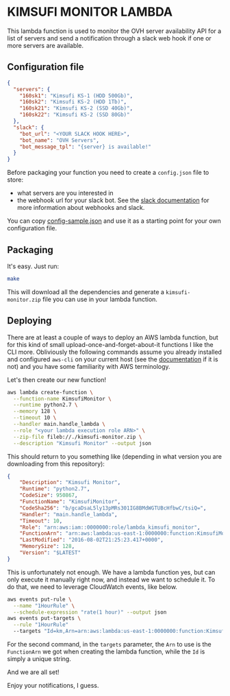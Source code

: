# KIMSUFI MONITOR LAMBDA

This lambda function is used to monitor the OVH server availability API for
a list of servers and send a notification through a slack web hook if one or
more servers are available.

## Configuration file

```json
{
  "servers": {
    "160sk1": "Kimsufi KS-1 (HDD 500Gb)",
    "160sk2": "Kimsufi KS-2 (HDD 1Tb)",
    "160sk21": "Kimsufi KS-2 (SSD 40Gb)",
    "160sk22": "Kimsufi KS-2 (SSD 80Gb)"
  },
  "slack": {
    "bot_url": "<YOUR SLACK HOOK HERE>",
    "bot_name": "OVH Servers",
    "bot_message_tpl": "{server} is available!"
  }
}
```

Before packaging your function you need to create a `config.json` file to store:
* what servers are you interested in
* the webhook url for your slack bot. See the [slack documentation][slack-docs]
  for more information about webhooks and slack.

You can copy [config-sample.json][config-sample] and use it as a starting point
for your own configuration file.

## Packaging

It's easy. Just run:

```sh
make
```

This will download all the dependencies and generate a `kimsufi-monitor.zip`
file you can use in your lambda function.

## Deploying

There are at least a couple of ways to deploy an AWS lambda function, but for
this kind of small upload-once-and-forget-about-it functions I like the CLI
more. Obliviously the following commands assume you already installed and
configured `aws-cli` on your current host (see the
[documentation][aws-cli-docs] if it is not) and you have some familiarity with
AWS terminology.

Let's then create our new function!

```sh
aws lambda create-function \
  --function-name KimsufiMonitor \
  --runtime python2.7 \
  --memory 128 \
  --timeout 10 \
  --handler main.handle_lambda \
  --role "<your lambda execution role ARN>" \
  --zip-file fileb://./kimsufi-monitor.zip \
  --description "Kimsufi Monitor" --output json
```

This should return to you something like (depending in what version you are
downloading from this repository):

```json
{
    "Description": "Kimsufi Monitor",
    "Runtime": "python2.7",
    "CodeSize": 950867,
    "FunctionName": "KimsufiMonitor",
    "CodeSha256": "b/gcaDsaL5ly13pMRs301IG8BMdWGTUBcHfbwC/tsiQ=",
    "Handler": "main.handle_lambda",
    "Timeout": 10,
    "Role": "arn:aws:iam::0000000:role/lambda_kimsufi_monitor",
    "FunctionArn": "arn:aws:lambda:us-east-1:0000000:function:KimsufiMonitor",
    "LastModified": "2016-08-02T21:25:23.417+0000",
    "MemorySize": 128,
    "Version": "$LATEST"
}
```

This is unfortunately not enough. We have a lambda function yes, but can only
execute it manually right now, and instead we want to schedule it. To do that,
we need to leverage CloudWatch events, like below.

```sh
aws events put-rule \
  --name "1HourRule" \
  --schedule-expression "rate(1 hour)" --output json
aws events put-targets \
  --rule "1HourRule"
  --targets "Id=km,Arn=arn:aws:lambda:us-east-1:0000000:function:KimsufiMonitor"
```

For the second command, in the `targets` parameter, the `Arn` to use is the
`FunctionArn` we got when creating the lambda function, while the `Id` is
simply a unique string.

And we are all set!

Enjoy your notifications, I guess.

[slack-docs]: https://api.slack.com/incoming-webhooks
[config-sample]: ../config-sample.json
[aws-cli-docs]: http://docs.aws.amazon.com/cli/latest/userguide/installing.html
